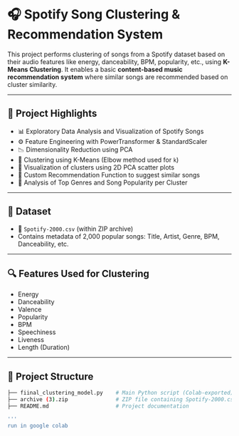 # 🎧 Spotify Song Clustering & Recommendation System

This project performs clustering of songs from a Spotify dataset based on their audio features like energy, danceability, BPM, popularity, etc., using **K-Means Clustering**. It enables a basic **content-based music recommendation system** where similar songs are recommended based on cluster similarity.

---

## 🧠 Project Highlights

- 📊 Exploratory Data Analysis and Visualization of Spotify Songs
- ⚙️ Feature Engineering with PowerTransformer & StandardScaler
- 📉 Dimensionality Reduction using PCA
- 🎯 Clustering using K-Means (Elbow method used for `k`)
- 🎨 Visualization of clusters using 2D PCA scatter plots
- 🧭 Custom Recommendation Function to suggest similar songs
- 🎵 Analysis of Top Genres and Song Popularity per Cluster

---

## 📂 Dataset

- 📁 `Spotify-2000.csv` (within ZIP archive)
- Contains metadata of 2,000 popular songs: Title, Artist, Genre, BPM, Danceability, etc.

---

## 🔍 Features Used for Clustering

- Energy  
- Danceability  
- Valence  
- Popularity  
- BPM  
- Speechiness  
- Liveness  
- Length (Duration)

---

## 📁 Project Structure

```bash
├── fiinal_clustering_model.py    # Main Python script (Colab-exported)
├── archive (3).zip               # ZIP file containing Spotify-2000.csv
├── README.md                     # Project documentation

'''
run in google colab
